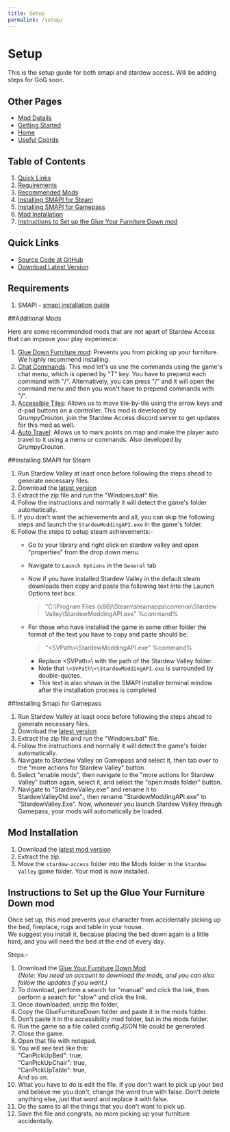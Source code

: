 ```yaml
---
title: Setup
permalink: /setup/
---
```


# Setup

This is the setup guide for both smapi and stardew access. Will be adding steps for GoG soon.

## Other Pages

- [Mod Details](/mod-details)
- [Getting Started](/getting-started)
- [Home](/)
- [Useful Coords](/useful-coords)

## Table of Contents

1. [Quick Links](#quick-links)
1. [Requirements](#requirements)
1. [Recommended Mods](#Recommended-Mods)
1. [Installing SMAPI for Steam](#Installing-SMAPI-for-Steam)
1. [Installing SMAPI for Gamepass](#Installing-SMAPI-for-Gamepass)
1. [Mod Installation](#mod-installation)
1. [Instructions to Set up the Glue Your Furniture Down mod](#instructions-to-set-up-the-glue-your-furniture-down-mod)

## Quick Links

- [Source Code at GitHub](https://github.com/stardew-access/stardew-access)
- [Download Latest Version](https://github.com/stardew-access/stardew-access/releases/latest/download/stardew-access.zip)

## Requirements

1. SMAPI - [smapi installation guide](#smapi-installation-guide)

##Additional Mods

Here are some recommended mods that are not apart of Stardew Access that can improve your play experience:


1. [Glue Down Furniture mod](https://www.nexusmods.com/stardewvalley/mods/10374): Prevents you from picking up your furniture. We highly recommend installing.
1. [Chat Commands](https://www.nexusmods.com/stardewvalley/mods/2092): This mod let's us use the commands using the game's chat menu, which is opened by "T" key. You have to prepend each command with "/". Alternatively, you can press "/" and it will open the command menu and then you won't have to prepend commands with "/".
1. [Accessible Tiles](https://grumpycrouton.com/other/AccessibleTiles.zip): Allows us to move tile-by-tile using the arrow keys and d-pad buttons on a controller. This mod is developed by GrumpyCrouton, join the Stardew Access discord server to get updates for this mod as well.
1. [Auto Travel](https://www.nexusmods.com/stardewvalley/mods/10693): Allows us to mark points on map and make the player auto travel to it using a menu or commands. Also developed by GrumpyCrouton.

##Installing SMAPI for Steam

1. Run Stardew Valley at least once before following the steps ahead to generate necessary files.
1. Download the [latest version](https://smapi.io/)
1. Extract the zip file and run the "Windows.bat" file.
1. Follow the instructions and normally it will detect the game's folder automatically.
1. If you don't want the achievements and all, you can skip the following steps and launch the `StardewModdingAPI.exe` in the game's folder.
1. Follow the steps to setup steam achievements:-
    - Go to your library and right click on stardew valley and open "properties" from the drop down menu.
    - Navigate to `Launch Options` in the `General` tab
    - Now if you have installed Stardew Valley in the default steam downloads then copy and paste the following text into the Launch Options text box.

        >"C:\Program Files (x86)\Steam\steamapps\common\Stardew Valley\StardewModdingAPI.exe" %command%
    
    - For those who have installed the game in some other folder the format of the text you have to copy and paste should be:

        >"\<SVPath\>\StardewModdingAPI.exe" %command%
    
        - Replace \<SVPath\>\ with the path of the Stardew Valley folder.
        - Note that `\<SVPath\>\StardewModdingAPI.exe` is surrounded by double-quotes.
        - This text is also shown in the SMAPI installer terminal window after the installation process is completed
        
##Installing Smapi for Gamepass

1. Run Stardew Valley at least once before following the steps ahead to generate necessary files.
1. Download the [latest version](https://smapi.io/)
1. Extract the zip file and run the "Windows.bat" file.
1. Follow the instructions and normally it will detect the game's folder automatically.
1. Navigate to Stardew Valley on Gamepass and select it, then tab over to the "more actions for Stardew Valley" button.
1. Select "enable mods", then navigate to the "more actions for Stardew Valley" button again, select it, and select the "open mods folder" button.
1. Navigate to "StardewValley.exe" and rename it to StardewValleyOld.exe"., then rename "StardewModdingAPI.exe" to "StardewValley.Exe".
Now, whenever you launch Stardew Valley through Gamepass, your mods will automatically be loaded.

## Mod Installation

1. Download the [latest mod version](https://github.com/stardew-access/stardew-access/releases/latest/download/stardew-access.zip)
1. Extract the zip.
1. Move the `stardew-access` folder into the Mods folder in the `Stardew Valley` game folder. Your mod is now installed.

## Instructions to Set up the Glue Your Furniture Down mod

Once set up, this mod prevents your character from accidentally picking up the bed, fireplace, rugs and table in your house.  
We suggest you install it, because placing the bed down again is a little hard, and you will need the bed at the end of every day.

Steps:-
1. Download the [Glue Your Furniture Down Mod](https://www.nexusmods.com/stardewvalley/mods/10374)  
*(Note: You need an account to download the mods, and you can also follow the updates if you want.)*
1. To download, perform a search for "manual" and click the link, then perform a search for "slow" and click the link.
1. Once downloaded, unzip the folder,  
1. Copy the GlueFurnitureDown folder and paste it in the mods folder.  
1. Don't paste it in the accessibility mod folder, but in the mods folder.  
1. Run the game so a file called config.JSON file could be generated.  
1. Close the game.  
1. Open that file with notepad.  
1. You will see text like this:  
  "CanPickUpBed": true,  
  "CanPickUpChair": true,  
  "CanPickUpTable": true,  
  And so on. 
1. What you have to do is edit the file. If you don't want to pick up your bed and believe me you don't, change the word true with false. Don't delete anything else, just that word and replace it with false.  
1. Do the same to all the things that you don't want to pick up.  
1. Save the file and congrats, no more picking up your furniture accidentally.  
